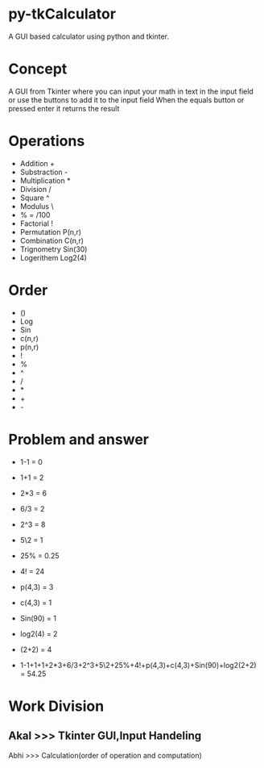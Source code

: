 # py-tkCalculator
A GUI based calculator using python and tkinter.

# Concept
A GUI from Tkinter where you can input your math in text in the input field or use the buttons to add it to the input field When the equals button or pressed enter it returns the result

# Operations
* Addition + 
* Substraction - 
* Multiplication * 
* Division / 
* Square ^ 
* Modulus \ 
* % = /100 
* Factorial ! 
* Permutation P(n,r) 
* Combination C(n,r) 
* Trignometry Sin(30) 
* Logerithem Log2(4)

# Order
* () 
* Log 
* Sin 
* c(n,r) 
* p(n,r) 
* ! 
* %
* ^
* /
* \*
* \+
* \-

# Problem and answer
* 1-1 = 0 
* 1+1 = 2 
* 2*3 = 6 
* 6/3 = 2 
* 2^3 = 8 
* 5\2 = 1 
* 25% = 0.25
* 4! = 24 
* p(4,3) = 3 
* c(4,3) = 1 
* Sin(90) = 1 
* log2(4) = 2 
* (2+2) = 4

* 1-1+1+1+2*3+6/3+2^3+5\2+25%+4!+p(4,3)+c(4,3)+Sin(90)+log2(2+2) = 54.25

# Work Division
Akal >>> Tkinter GUI,Input Handeling 
---
Abhi >>> Calculation(order of operation and computation)
